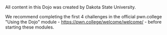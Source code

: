 All content in this Dojo was created by Dakota State University. 

We recommend completing the first 4 challenges in the official pwn.college "Using the Dojo" module - https://pwn.college/welcome/welcome/ - before starting these modules.
